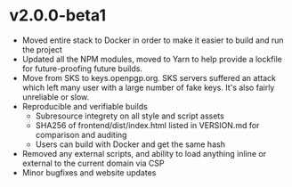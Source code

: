 # v2.0.0-beta1

- Moved entire stack to Docker in order to make it easier to build and run the project
- Updated all the NPM modules, moved to Yarn to help provide a lockfile for future-proofing future builds.
- Move from SKS to keys.openpgp.org. SKS servers suffered an attack which left many user with a large number of fake keys. It's also fairly unreliable or slow.
- Reproducible and verifiable builds
    - Subresource integrety on all style and script assets
    - SHA256 of frontend/dist/index.html listed in VERSION.md for comparison and auditing
    - Users can build with Docker and get the same hash
- Removed any external scripts, and ability to load anything inline or external to the current domain via CSP
- Minor bugfixes and website updates